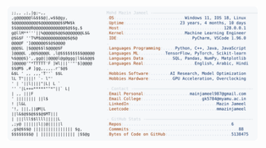 <picture>
  <source srcset="https://raw.githubusercontent.com/mmazinjameel/mmazinjameel/main/dark_mode.svg?v=1742047732" media="(prefers-color-scheme: dark)">
  <img src="https://raw.githubusercontent.com/mmazinjameel/mmazinjameel/main/light_mode.svg?v=1742047732">
</picture>
